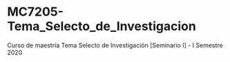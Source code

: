 # MC7205-Tema_Selecto_de_Investigacion
Curso de maestría Tema Selecto de Investigación [Seminario I] - I Semestre 2020
